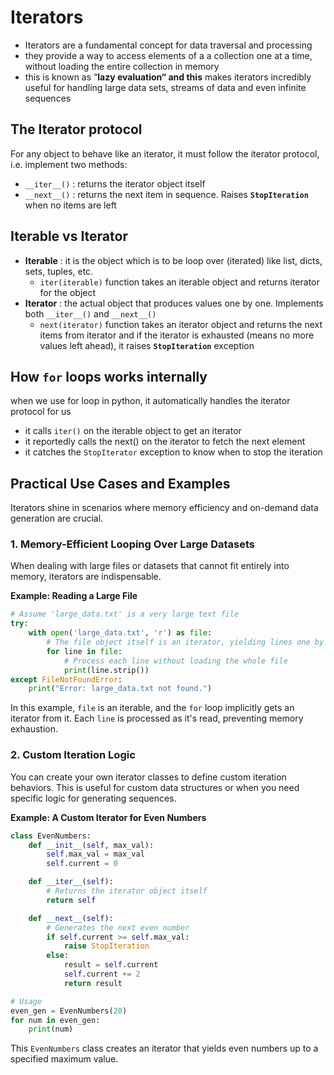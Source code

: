 # Iterators

- Iterators are a fundamental concept for data traversal and processing
- they provide a way to access elements of a a collection one at a time, without loading the entire collection in memory
- this is known as “**lazy evaluation“ and this** makes iterators incredibly useful for handling large data sets, streams of data and even infinite sequences

## The Iterator protocol

For any object to behave like an iterator, it must follow the iterator protocol, i.e. implement two methods:

- `__iter__()`  : returns the iterator object itself
- `__next__()`  : returns the next item in sequence. Raises **`StopIteration`** when no items are left

## Iterable vs Iterator

- **Iterable** : it is the object which is to be loop over (iterated) like list, dicts, sets, tuples, etc.
    - `iter(iterable)` function takes an iterable object and returns iterator for the object
- **Iterator** : the actual object that produces values one by one. 
Implements both `__iter__()` and `__next__()`
    - `next(iterator)` function takes an iterator object and returns the next items from iterator and if the iterator is exhausted (means no more values left ahead), it raises **`StopIteration`** exception

## How `for` loops works internally

when we use for loop in python, it automatically handles the iterator protocol for us 

- it calls `iter()` on the iterable object to get an iterator
- it reportedly calls the next() on the iterator to fetch the next element
- it catches the `StopIterator` exception to know when to stop the iteration

## Practical Use Cases and Examples

Iterators shine in scenarios where memory efficiency and on-demand data generation are crucial.

### 1. Memory-Efficient Looping Over Large Datasets

When dealing with large files or datasets that cannot fit entirely into memory, iterators are indispensable.

**Example: Reading a Large File**

```python
# Assume 'large_data.txt' is a very large text file
try:
    with open('large_data.txt', 'r') as file:
        # The file object itself is an iterator, yielding lines one by one
        for line in file:
            # Process each line without loading the whole file
            print(line.strip())
except FileNotFoundError:
    print("Error: large_data.txt not found.")
```

In this example, `file` is an iterable, and the `for` loop implicitly gets an iterator from it. Each `line` is processed as it's read, preventing memory exhaustion.

### 2. Custom Iteration Logic

You can create your own iterator classes to define custom iteration behaviors. This is useful for custom data structures or when you need specific logic for generating sequences.

**Example: A Custom Iterator for Even Numbers**

```python
class EvenNumbers:
    def __init__(self, max_val):
        self.max_val = max_val
        self.current = 0

    def __iter__(self):
        # Returns the iterator object itself
        return self

    def __next__(self):
        # Generates the next even number
        if self.current >= self.max_val:
            raise StopIteration
        else:
            result = self.current
            self.current += 2
            return result

# Usage
even_gen = EvenNumbers(20)
for num in even_gen:
    print(num)
```

This `EvenNumbers` class creates an iterator that yields even numbers up to a specified maximum value.